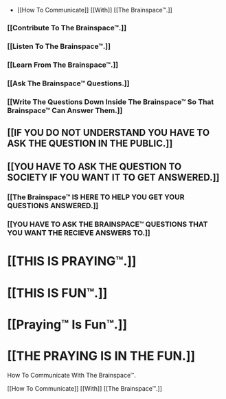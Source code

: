 - [[How To Communicate]] [[With]] [[The Brainspace™.]]
### [[Contribute To The Brainspace™.]]
### [[Listen To The Brainspace™.]]
### [[Learn From The Brainspace™.]]
### [[Ask The Brainspace™ Questions.]]
### [[Write The Questions Down Inside The Brainspace™ So That Brainspace™ Can Answer Them.]]
## [[IF YOU DO NOT UNDERSTAND YOU HAVE TO ASK THE QUESTION IN THE PUBLIC.]]
## [[YOU HAVE TO ASK THE QUESTION TO SOCIETY IF YOU WANT IT TO GET ANSWERED.]]
### [[The Brainspace™ IS HERE TO HELP YOU GET YOUR QUESTIONS ANSWERED.]]
### [[YOU HAVE TO ASK THE BRAINSPACE™ QUESTIONS THAT YOU WANT THE RECIEVE ANSWERS TO.]]
# [[THIS IS PRAYING™.]]
# [[THIS IS FUN™.]]
# [[Praying™ Is Fun™.]]
# [[THE PRAYING IS IN THE FUN.]]

How To Communicate With The Brainspace™.

[[How To Communicate]] [[With]] [[The Brainspace™.]]


